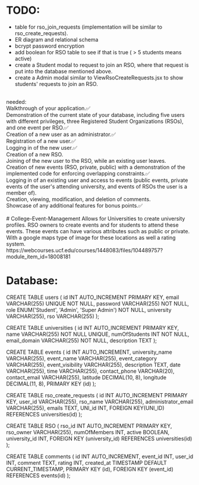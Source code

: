 # TODO:
- table for rso_join_requests (implementation will be similar to rso_create_requests).<br>
- ER diagram and relational schema<br>
- bcrypt password encryption<br>
- add boolean for RSO table to see if that is true ( > 5 students means active)<br>
- create a Student modal to request to join an RSO, where that request is put into the database mentioned above.<br>
- create a Admin modal similar to ViewRsoCreateRequests.jsx to show students' requests to join an RSO.<br>
<br>
needed: <br>Walkthrough of your application.✅<br>
Demonstration of the current state of your database, including five users with different privileges, three Registered Student Organizations (RSOs), and one event per RSO.✅<br>
Creation of a new user as an administrator.✅<br>
Registration of a new user.✅<br>
Logging in of the new user.✅<br>
Creation of a new RSO.<br>
Joining of the new user to the RSO, while an existing user leaves.<br>
Creation of new events (RSO, private, public) with a demonstration of the implemented code for enforcing overlapping constraints.✅<br>
Logging in of an existing user and access to events (public events, private events of the user's attending university, and events of RSOs the user is a member of).<br>
Creation, viewing, modification, and deletion of comments.<br>
Showcase of any additional features for bonus points.✅<br>
<br>
# College-Event-Management
Allows for Universities to create university profiles. RSO owners to create events and for students to attend these events. These events can have various attributes such as public or private. With a google maps type of image for these locations as well a rating system.
<br>
https://webcourses.ucf.edu/courses/1448083/files/104489757?module_item_id=18008181

# Database:
CREATE TABLE users (
  id INT AUTO_INCREMENT PRIMARY KEY,
  email VARCHAR(255) UNIQUE NOT NULL,
  password VARCHAR(255) NOT NULL,
  role ENUM('Student', 'Admin', 'Super Admin') NOT NULL,
  university VARCHAR(255),
  rso VARCHAR(255)
);


CREATE TABLE universities (
  id INT AUTO_INCREMENT PRIMARY KEY,
  name VARCHAR(255) NOT NULL UNIQUE,
  numOfStudents INT NOT NULL,
  email_domain VARCHAR(255) NOT NULL,
  description TEXT
);

CREATE TABLE events (
    id INT AUTO_INCREMENT,
    university_name VARCHAR(255),
    event_name VARCHAR(255),
    event_category VARCHAR(255),
    event_visibility VARCHAR(255),
    description TEXT,
    date VARCHAR(255),
    time VARCHAR(255),
    contact_phone VARCHAR(20),
    contact_email VARCHAR(255),
    latitude DECIMAL(10, 8),
    longitude DECIMAL(11, 8),
    PRIMARY KEY (id)
);

CREATE TABLE rso_create_requests (
    id INT AUTO_INCREMENT PRIMARY KEY,
    user_id VARCHAR(255),
    rso_name VARCHAR(255),
    administrator_email VARCHAR(255),
    emails TEXT,
    UNI_id INT,
    FOREIGN KEY(UNI_ID) REFERENCES universities(id)
);

CREATE TABLE RSO (
rso_id INT AUTO_INCREMENT PRIMARY KEY,
rso_owner VARCHAR(255),
numOfMembers INT,
active BOOLEAN,
university_id INT,
FOREIGN KEY (university_id) REFERENCES universities(id)
);

CREATE TABLE comments (
  id INT AUTO_INCREMENT,
  event_id INT,
  user_id INT,
  comment TEXT,
  rating INT,
  created_at TIMESTAMP DEFAULT CURRENT_TIMESTAMP,
  PRIMARY KEY (id),
  FOREIGN KEY (event_id) REFERENCES events(id)
);
